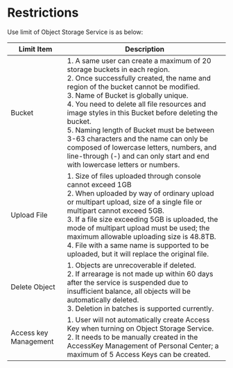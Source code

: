# Restrictions

Use limit of Object Storage Service is as below:

|Limit Item|Description|
|-|-|
|Bucket|1. A same user can create a maximum of 20 storage buckets in each region. <br>2. Once successfully created, the name and region of the bucket cannot be modified. <br>3. Name of Bucket is globally unique. <br>4. You need to delete all file resources and image styles in this Bucket before deleting the bucket. <br>5. Naming length of Bucket must be between 3-63 characters and the name can only be composed of lowercase letters, numbers, and line-through (-) and can only start and end with lowercase letters or numbers. <br> |
|Upload File|1. Size of files uploaded through console cannot exceed 1GB <br>2. When uploaded by way of ordinary upload or multipart upload, size of a single file or multipart cannot exceed 5GB. <br>3. If a file size exceeding 5GB is uploaded, the mode of multipart upload must be used; the maximum allowable uploading size is 48.8TB. <br>4. File with a same name is supported to be uploaded, but it will replace the original file.
|Delete Object|1. Objects are unrecoverable if deleted. <br>2. If arrearage is not made up within 60 days after the service is suspended due to insufficient balance, all objects will be automatically deleted. <br>3. Deletion in batches is  supported currently.
|Access key Management|1. User will not automatically create Access Key when turning on Object Storage Service. <br>2. It needs to be manually created in the AccessKey Management of Personal Center; a maximum of 5 Access Keys can be created.
